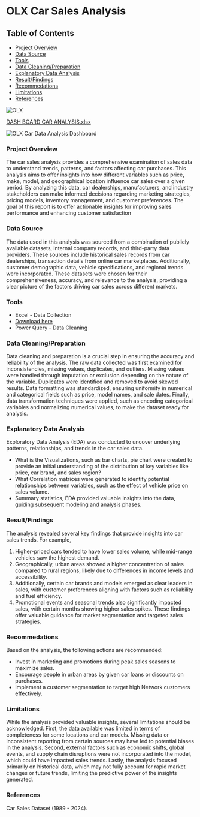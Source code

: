 # OLX Car Sales Analysis 

## Table of Contents

- [Project Overview](#project-overview)
- [Data Source](#data-source)
- [Tools](#tools)
- [Data Cleaning/Preparation](#data-cleaningpreparation)
- [Explanatory Data Analysis](#explanatory-data-analysis)
- [Result/Findings](#resultfindings)
- [Recommedations](#recommedations)
- [Limitations](#limitations)
- [References](#refrences)

  
![OLX](https://github.com/user-attachments/assets/315616bc-a354-46f5-9d91-a61a43808a76)

[DASH BOARD CAR ANALYSIS.xlsx](https://github.com/user-attachments/files/18320517/DASH.BOARD.CAR.ANALYSIS.xlsx)

![OLX Car Data Analysis Dashboard](https://github.com/user-attachments/assets/c16cc1a3-f733-4a00-a25c-ded75ed7d3be)

### Project Overview

The car sales analysis provides a comprehensive examination of sales data to understand trends, patterns, and factors affecting car purchases. This analysis aims to offer insights into how different variables such as price, make, model, and geographical location influence car sales over a given period. By analyzing this data, car dealerships, manufacturers, and industry stakeholders can make informed decisions regarding marketing strategies, pricing models, inventory management, and customer preferences. The goal of this report is to offer actionable insights for improving sales performance and enhancing customer satisfaction

### Data Source

The data used in this analysis was sourced from a combination of publicly available datasets, internal company records, and third-party data providers. These sources include historical sales records from car dealerships, transaction details from online car marketplaces. Additionally, customer demographic data, vehicle specifications, and regional trends were incorporated. These datasets were chosen for their comprehensiveness, accuracy, and relevance to the analysis, providing a clear picture of the factors driving car sales across different markets.

### Tools

- Excel - Data Collection
- [Download here](https://microsoft.com)
- Power Query - Data Cleaning

### Data Cleaning/Preparation

Data cleaning and preparation is a crucial step in ensuring the accuracy and reliability of the analysis. The raw data collected was first examined for inconsistencies, missing values, duplicates, and outliers. Missing values were handled through imputation or exclusion depending on the nature of the variable. Duplicates were identified and removed to avoid skewed results. Data formatting was standardized, ensuring uniformity in numerical and categorical fields such as price, model names, and sale dates. Finally, data transformation techniques were applied, such as encoding categorical variables and normalizing numerical values, to make the dataset ready for analysis.

### Explanatory Data Analysis

Exploratory Data Analysis (EDA) was conducted to uncover underlying patterns, relationships, and trends in the car sales data. 
- What is the Visualizations, such as bar charts, pie chart were created to provide an initial understanding of the distribution of key variables like price, car brand, and sales region?
- What Correlation matrices were generated to identify potential relationships between variables, such as the effect of vehicle price on sales volume.
- Summary statistics, EDA provided valuable insights into the data, guiding subsequent modeling and analysis phases.

### Result/Findings

The analysis revealed several key findings that provide insights into car sales trends. For example, 
1. Higher-priced cars tended to have lower sales volume, while mid-range vehicles saw the highest demand.
2. Geographically, urban areas showed a higher concentration of sales compared to rural regions, likely due to differences in income levels and accessibility.
3. Additionally, certain car brands and models emerged as clear leaders in sales, with customer preferences aligning with factors such as reliability and fuel efficiency.
4. Promotional events and seasonal trends also significantly impacted sales, with certain months showing higher sales spikes.
These findings offer valuable guidance for market segmentation and targeted sales strategies.

### Recommedations

Based on the analysis, the following actions are recommended:
- Invest in marketing and promotions during peak sales seasons to maximize sales.
- Encourage people in urban areas by given car loans or discounts on purchases.
- Implement a customer segmentation to target high Network customers effectively.

### Limitations 

While the analysis provided valuable insights, several limitations should be acknowledged. 
First, the data available was limited in terms of completeness for some locations and car models. Missing data or inconsistent reporting from certain sources may have led to potential biases in the analysis. 
Second, external factors such as economic shifts, global events, and supply chain disruptions were not incorporated into the model, which could have impacted sales trends. 
Lastly, the analysis focused primarily on historical data, which may not fully account for rapid market changes or future trends, limiting the predictive power of the insights generated.

### References

Car Sales Dataset (1989 - 2024). 
